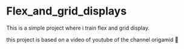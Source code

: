 # Flex_and_grid_displays
This is a simple project where i train flex and grid display. 

this project is based on a video of youtube of the channel origamid 👾
